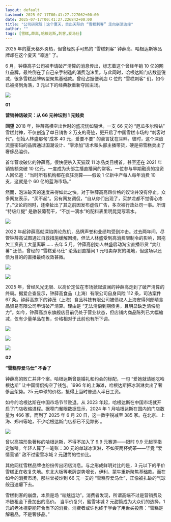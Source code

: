 ```yaml
---
layout: default
Lastmod: 2025-07-17T00:41:27.227062+00:00
date: 2025-07-17T00:41:27.226842+00:00
title: "公司研究院｜这个夏天，贵出天际的 “雪糕刺客” 走向崩溃边缘"
author: ""
tags: [雪糕,薛高,哈根达斯,刺客,爱马仕]
---
```


2025 年的夏天格外炎热，但曾经炙手可热的 “雪糕刺客” 钟薛高、哈根达斯等品牌却在这个夏天 “凉透” 了。

6 月，钟薛高子公司被申请破产清算的消息传出，标志着这个曾经年销 10 亿的网红品牌，最终倒在了自己亲手制造的消费泡沫里。与此同时，哈根达斯门店数量锐减，很多雪糕品牌转型聚焦基础款。曾经占据便利店 C 位的 “雪糕刺客” 们，如今已被挤到角落，3 元以下的经典款重新夺回主场。

![](https://images.weserv.nl/?url=https%3A//chinadigitaltimes.net/chinese/files/2025/07/image-1752667327094.png)

**01**

**营销神话破灭：从 66 元神坛到 1 元贱卖**

**回望** 2018 年，钟薛高横空出世时的盛况恍如隔世。一支 66 元的 “厄瓜多尔粉钻” 雪糕封神，不仅创造了单日销售 2 万支的奇迹，更开启了中国雪糕市场的 “刺客时代”。创始人林盛那句“成本 40 元，爱要不要” 的豪言犹在耳畔。彼时，这个深谙流量密码的品牌通过国潮设计、“零添加”话术和头部主播带货，硬是把雪糕卖出了奢侈品溢价。

首年营收破亿的钟薛高，很快便杀入天猫双 11 冰品类目榜首，甚至还在 2021 年销售额突破 10 亿元，一度成为头部主播直播间的常客。一位参与早期融资的投资人回忆道：“当时所有机构都在疯狂测算——假设 1 亿新中产每人每年消费 10 支，这就是个 60 亿的蓝海市场。”

然而，泡沫破灭的速度来得如此之快。对于钟薛高高昂价格的议论并没有停止。众多网友表示，“买不起”。另有网友调侃，“自从你们出现了，买梦龙都不觉得心疼了。”议论的同时，还牵扯出了其之前因发布虚假广告，多次被行政处罚一事。所谓 “特级红提” 是散装葡萄干，“不加一滴水”的配料表里明晃晃写着水。

![](https://images.weserv.nl/?url=https%3A//chinadigitaltimes.net/chinese/files/2025/07/image-1752667339325.png)

2022 年起钟薛高就深陷舆论危机，品牌声誉和业绩均受到冲击。过去两年间，尽管钟薛高试图通过自救措施缓解困境，但法人林盛受到高消费限制令的影响，因拖欠工资员工大量离职…… 去年 5 月，钟薛高创始人林盛启动淘宝直播带货 “卖红薯” 还债，曾经的 “雪糕爱马仕” 沦落到直播间 1 元甩卖存货的境地，但这场以还债为目的的直播最终收效甚微。

![](https://images.weserv.nl/?url=https%3A//chinadigitaltimes.net/chinese/files/2025/07/image-1752667349583.png)

  

![](https://images.weserv.nl/?url=https%3A//chinadigitaltimes.net/chinese/files/2025/07/image-1752667355621.png)

2025 年，曾经风光无限、以高价定位在市场掀起波澜的钟薛高走到了破产清算的终局。据爱企查显示，钟薛高食品（上海）有限公司自身风险 112 条，司法案件 67 条。钟薛高旗下的钟茂（上海）食品科技有限公司被债权人上海安得列郎晴食品贸易有限公司申请破产清算。理由是 “无法清偿到期债务，且明显缺乏清偿能力”。如今，钟薛高京东旗舰店目前仍处于营业状态，但店铺内商品陈列已大幅缩减，仅有少量单品在售，价格相对于此前也有所下调。

![](https://images.weserv.nl/?url=https%3A//chinadigitaltimes.net/chinese/files/2025/07/image-1752667368109.png)

  

![](https://images.weserv.nl/?url=https%3A//chinadigitaltimes.net/chinese/files/2025/07/image-1752667379572.png)

  

![](https://images.weserv.nl/?url=https%3A//chinadigitaltimes.net/chinese/files/2025/07/image-1752667386563.png)

**02**

**“雪糕界爱马仕” 不香了**

钟薛高的败亡并非个案。哈根达斯曾是婚礼和约会的标配，一句 “爱她就请她吃哈根达斯” 让中国情侣掏空了钱包。1996 年的上海滩，哈根达斯把冰淇淋卖出了奢侈品架势。25 元单球的价格，抵得上当时普通人半日工资。

如今的哈根达斯在中国市场节节败退。从 2023 年起，哈根达斯在中国市场就开启了门店收缩进程。据窄门餐眼数据显示，2024 年 1 月哈根达斯在国内的门店数量为 466 家，而到了 2025 年 6 月 20 日，这一数字锐减至 385 家。在北京、上海、郑州等地，不少哈根达斯门店都已不见踪影 。

![](https://images.weserv.nl/?url=https%3A//chinadigitaltimes.net/chinese/files/2025/07/image-1752667396281.png)

曾以高端形象著称的哈根达斯，不得不加入了 9.9 元赛道——限时 9.9 元起享指定咖啡。年轻人算了一笔账：30 元的单球冰淇淋，不如买两杯奶茶——毕竟 “爱情营销” 敌不过蜜雪冰城 2 元甜筒的性价比。

其他网红雪糕品牌也纷纷传出闭店消息。与之形成鲜明对比的是，3 元以下的平价雪糕正在收复失地。东北大板等老牌逆势增长，伊利、蒙牛重新聚焦基础款。而在如今的消费市场，那些曾被炒到 66 元一支的 “雪糕界爱马仕”，正像被扎破的气球般迅速瘪下去。

雪糕刺客的崩盘，本质是场 “祛魅运动”。消费者发现，所谓高端不过是营销费及冷链租金下叠加出的高价。 当平价复兴，蜜雪冰城 2 元甜筒成为大众们的选择，1 元的老冰棍更能符合当下的消费。消费者或许也终于学会了用舌尖投票：“雪糕是解暑品，不是奢侈品。”

